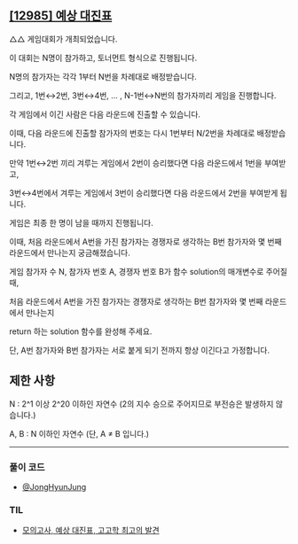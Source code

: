 ## [[12985] 예상 대진표](https://school.programmers.co.kr/learn/courses/30/lessons/12985)

△△ 게임대회가 개최되었습니다. 

이 대회는 N명이 참가하고, 토너먼트 형식으로 진행됩니다. 

N명의 참가자는 각각 1부터 N번을 차례대로 배정받습니다. 

그리고, 1번↔2번, 3번↔4번, ... , N-1번↔N번의 참가자끼리 게임을 진행합니다. 

각 게임에서 이긴 사람은 다음 라운드에 진출할 수 있습니다. 

이때, 다음 라운드에 진출할 참가자의 번호는 다시 1번부터 N/2번을 차례대로 배정받습니다. 

만약 1번↔2번 끼리 겨루는 게임에서 2번이 승리했다면 다음 라운드에서 1번을 부여받고, 

3번↔4번에서 겨루는 게임에서 3번이 승리했다면 다음 라운드에서 2번을 부여받게 됩니다. 

게임은 최종 한 명이 남을 때까지 진행됩니다.

이때, 처음 라운드에서 A번을 가진 참가자는 경쟁자로 생각하는 B번 참가자와 몇 번째 라운드에서 만나는지 궁금해졌습니다. 

게임 참가자 수 N, 참가자 번호 A, 경쟁자 번호 B가 함수 solution의 매개변수로 주어질 때, 

처음 라운드에서 A번을 가진 참가자는 경쟁자로 생각하는 B번 참가자와 몇 번째 라운드에서 만나는지 

return 하는 solution 함수를 완성해 주세요. 

단, A번 참가자와 B번 참가자는 서로 붙게 되기 전까지 항상 이긴다고 가정합니다.

## 제한 사항

N : 2^1 이상 2^20 이하인 자연수 (2의 지수 승으로 주어지므로 부전승은 발생하지 않습니다.)

A, B : N 이하인 자연수 (단, A ≠ B 입니다.)

***

### 풀이 코드

- [@JongHyunJung](https://github.com/viaunixue/algorithm-study/blob/main/Programmers/12985/jjh.py)

### TIL

* [모의고사, 예상 대진표, 고고학 최고의 발견](https://almond0115.tistory.com/entry/programmers-모의고사-예상-대진표-고고학-최고의-발견)
